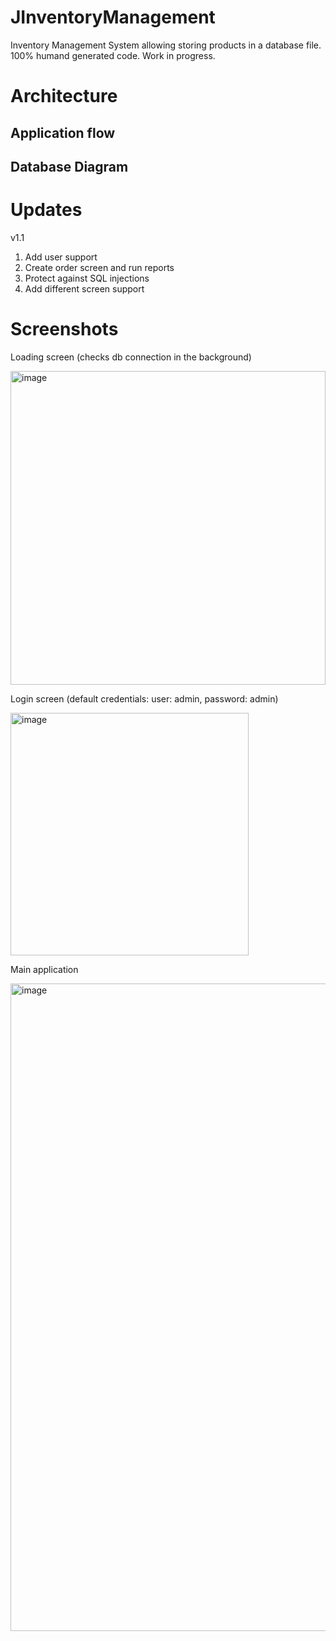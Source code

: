 # JInventoryManagement
Inventory Management System allowing storing products in a database file. 100% humand generated code. Work in progress.

# Architecture
## Application flow

## Database Diagram

# Updates
v1.1
1. Add user support
2. Create order screen and run reports
3. Protect against SQL injections
4. Add different screen support

# Screenshots

Loading screen (checks db connection in the background)  

<img width="504" height="502" alt="image" src="https://github.com/user-attachments/assets/c59ec8c9-c919-40b2-9a11-13162a93bac3" />

Login screen (default credentials: user: admin, password: admin)  

<img width="381" height="388" alt="image" src="https://github.com/user-attachments/assets/a9258d18-6972-4fcc-b406-240765c0783c" />

Main application  

<img width="1909" height="1036" alt="image" src="https://github.com/user-attachments/assets/11fdb07b-f54e-4fa0-9d98-be83fb2b4e0f" />



